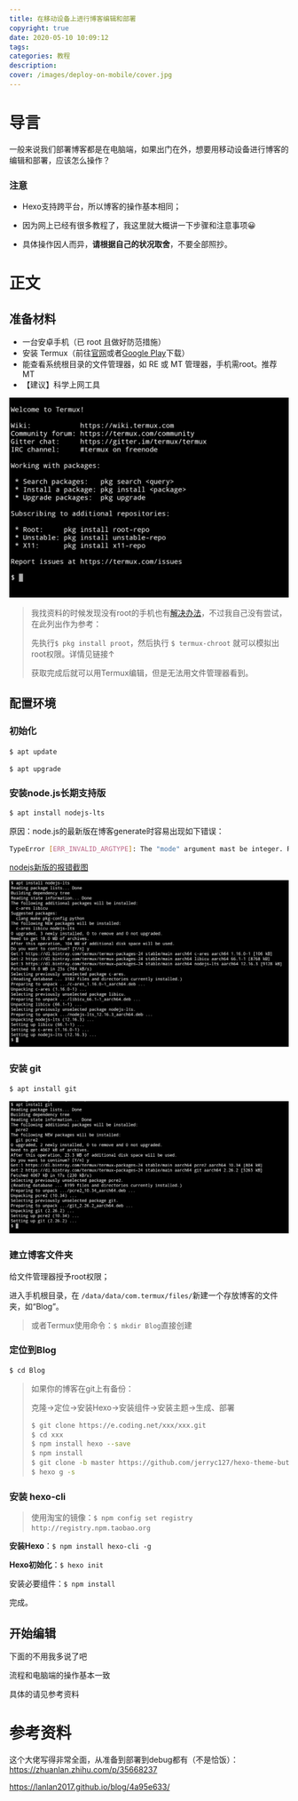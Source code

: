 ```yaml
---
title: 在移动设备上进行博客编辑和部署
copyright: true
date: 2020-05-10 10:09:12
tags: 
categories: 教程
description: 
cover: /images/deploy-on-mobile/cover.jpg
---
```




# 导言

一般来说我们部署博客都是在电脑端，如果出门在外，想要用移动设备进行博客的编辑和部署，应该怎么操作？

### 注意

* Hexo支持跨平台，所以博客的操作基本相同；

* 因为网上已经有很多教程了，我这里就大概讲一下步骤和注意事项😀
* 具体操作因人而异，**请根据自己的状况取舍**，不要全部照抄。

# 正文

## 准备材料

* 一台安卓手机（已 root 且做好防范措施）
* 安装 Termux（前往[官网](https://termux.com/)或者[Google  Play](https://play.google.com/store/apps/details?id=com.termux&hl=zh)下载）
* 能查看系统根目录的文件管理器，如 RE 或 MT 管理器，手机需root。推荐MT
* 【建议】科学上网工具

![Termux 主界面](/images/deploy-on-mobile/termux-1.jpg)

> 我找资料的时候发现没有root的手机也有[解决办法](https://zhuanlan.zhihu.com/p/35668237)，不过我自己没有尝试，在此列出作为参考：
>
>  先执行```$ pkg install proot```，然后执行 ```$ termux-chroot``` 就可以模拟出root权限。详情见链接↑
>
> 获取完成后就可以用Termux编辑，但是无法用文件管理器看到。

## 配置环境

### 初始化

`$ apt update`

``$ apt upgrade``

### 安装node.js长期支持版

```bash
$ apt install nodejs-lts
```

原因：node.js的最新版在博客generate时容易出现如下错误：

~~~bash
TypeError [ERR_INVALID_ARGTYPE]: The "mode" argument mast be integer. Received an instance of Object
~~~

[nodejs新版的报错截图](/images/deploy-on-mobile/error-node-too-new.jpg)

![](/images/deploy-on-mobile/install-nodejs.jpg)

### 安装 git

```bash
$ apt install git
```

![](/images/deploy-on-mobile/install-git.jpg)

### 建立博客文件夹

给文件管理器授予root权限；

进入手机根目录，在 ``/data/data/com.termux/files/``新建一个存放博客的文件夹，如“Blog”。

> 或者Termux使用命令：```$ mkdir Blog```直接创建

### 定位到Blog

```bash
$ cd Blog
```



> 如果你的博客在git上有备份：
>
> 克隆→定位→安装Hexo→安装组件→安装主题→生成、部署
>
> ```bash
> $ git clone https://e.coding.net/xxx/xxx.git
> $ cd xxx
> $ npm install hexo --save
> $ npm install
> $ git clone -b master https://github.com/jerryc127/hexo-theme-butterfly.git themes/Butterfly
> $ hexo g -s
> ```

### 安装 hexo-cli

> 使用淘宝的镜像：```$ npm config set registry http://registry.npm.taobao.org```

**安装Hexo**：```$ npm install hexo-cli -g```

**Hexo初始化**：```$ hexo init```

安装必要组件：```$ npm install```

完成。

## 开始编辑

下面的不用我多说了吧

流程和电脑端的操作基本一致

具体的请见参考资料



# 参考资料

这个大佬写得非常全面，从准备到部署到debug都有（不是恰饭）：https://zhuanlan.zhihu.com/p/35668237

https://lanlan2017.github.io/blog/4a95e633/